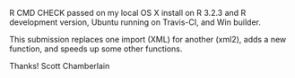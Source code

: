 R CMD CHECK passed on my local OS X install on R 3.2.3 and
R development version, Ubuntu running on Travis-CI, and
Win builder.

This submission replaces one import (XML) for another (xml2), adds 
a new function, and speeds up some other functions.

Thanks! Scott Chamberlain
